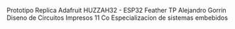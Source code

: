 Prototipo Replica Adafruit HUZZAH32 - ESP32 Feather
TP Alejandro Gorrin
Diseno de Circuitos Impresos
11 Co Especializacion de sistemas embebidos